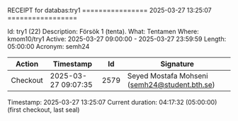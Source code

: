 RECEIPT for databas:try1
================ 2025-03-27 13:25:07 =================

Id:          try1 (22)
Description: Försök 1 (tenta).
What:        Tentamen
Where:       kmom10/try1
Active:      2025-03-27 09:00:00 - 2025-03-27 23:59:59
Length:      05:00:00
Acronym:     semh24

| Action   | Timestamp           | Id    | Signature |
|----------|---------------------|-------|-----------|
| Checkout | 2025-03-27 09:07:35 |  2579 | Seyed Mostafa Mohseni (semh24@student.bth.se) |

Timestamp:        2025-03-27 13:25:07
Current duration: 04:17:32 (05:00:00) (first checkout, last seal)

